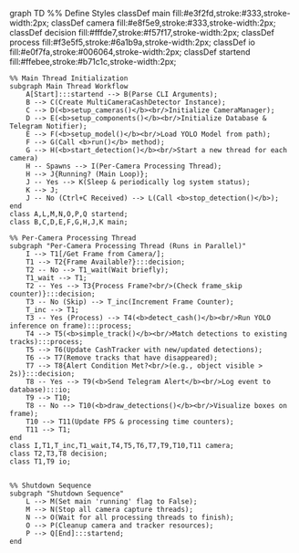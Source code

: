 graph TD
    %% Define Styles
    classDef main fill:#e3f2fd,stroke:#333,stroke-width:2px;
    classDef camera fill:#e8f5e9,stroke:#333,stroke-width:2px;
    classDef decision fill:#fffde7,stroke:#f57f17,stroke-width:2px;
    classDef process fill:#f3e5f5,stroke:#6a1b9a,stroke-width:2px;
    classDef io fill:#e0f7fa,stroke:#006064,stroke-width:2px;
    classDef startend fill:#ffebee,stroke:#b71c1c,stroke-width:2px;

    %% Main Thread Initialization
    subgraph Main Thread Workflow
        A[Start]:::startend --> B(Parse CLI Arguments);
        B --> C(Create MultiCameraCashDetector Instance);
        C --> D(<b>setup_cameras()</b><br/>Initialize CameraManager);
        D --> E(<b>setup_components()</b><br/>Initialize Database & Telegram Notifier);
        E --> F(<b>setup_model()</b><br/>Load YOLO Model from path);
        F --> G(Call <b>run()</b> method);
        G --> H(<b>start_detection()</b><br/>Start a new thread for each camera)
        H -- Spawns --> I(Per-Camera Processing Thread);
        H --> J{Running? (Main Loop)};
        J -- Yes --> K(Sleep & periodically log system status);
        K --> J;
        J -- No (Ctrl+C Received) --> L(Call <b>stop_detection()</b>);
    end
    class A,L,M,N,O,P,Q startend;
    class B,C,D,E,F,G,H,J,K main;

    %% Per-Camera Processing Thread
    subgraph "Per-Camera Processing Thread (Runs in Parallel)"
        I --> T1[/Get Frame from Camera/];
        T1 --> T2{Frame Available?}:::decision;
        T2 -- No --> T1_wait(Wait briefly);
        T1_wait --> T1;
        T2 -- Yes --> T3{Process Frame?<br/>(Check frame_skip counter)}:::decision;
        T3 -- No (Skip) --> T_inc(Increment Frame Counter);
        T_inc --> T1;
        T3 -- Yes (Process) --> T4(<b>detect_cash()</b><br/>Run YOLO inference on frame):::process;
        T4 --> T5(<b>simple_track()</b><br/>Match detections to existing tracks):::process;
        T5 --> T6(Update CashTracker with new/updated detections);
        T6 --> T7(Remove tracks that have disappeared);
        T7 --> T8{Alert Condition Met?<br/>(e.g., object visible > 2s)}:::decision;
        T8 -- Yes --> T9(<b>Send Telegram Alert</b><br/>Log event to database):::io;
        T9 --> T10;
        T8 -- No --> T10(<b>draw_detections()</b><br/>Visualize boxes on frame);
        T10 --> T11(Update FPS & processing time counters);
        T11 --> T1;
    end
    class I,T1,T_inc,T1_wait,T4,T5,T6,T7,T9,T10,T11 camera;
    class T2,T3,T8 decision;
    class T1,T9 io;


    %% Shutdown Sequence
    subgraph "Shutdown Sequence"
        L --> M(Set main 'running' flag to False);
        M --> N(Stop all camera capture threads);
        N --> O(Wait for all processing threads to finish);
        O --> P(Cleanup camera and tracker resources);
        P --> Q[End]:::startend;
    end
